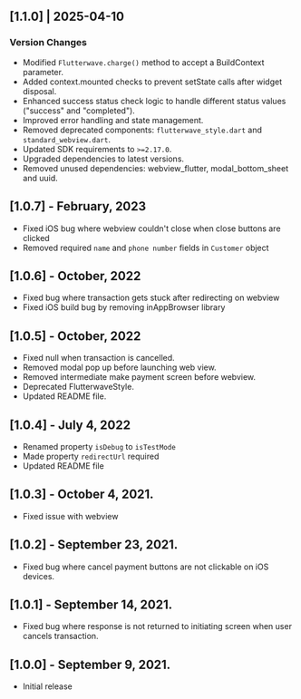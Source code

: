 ## [1.1.0] | 2025-04-10

### Version Changes

- Modified `Flutterwave.charge()` method to accept a BuildContext parameter.
- Added context.mounted checks to prevent setState calls after widget disposal.
- Enhanced success status check logic to handle different status values ("success" and "completed").
- Improved error handling and state management.
- Removed deprecated components: `flutterwave_style.dart` and `standard_webview.dart`.
- Updated SDK requirements to `>=2.17.0`.
- Upgraded dependencies to latest versions.
- Removed unused dependencies: webview_flutter, modal_bottom_sheet and uuid.

## [1.0.7] - February, 2023

- Fixed iOS bug where webview couldn't close when close buttons are clicked
- Removed required `name` and `phone number` fields in `Customer` object

## [1.0.6] - October, 2022

- Fixed bug where transaction gets stuck after redirecting on webview
- Fixed iOS build bug by removing inAppBrowser library

## [1.0.5] - October, 2022

- Fixed null when transaction is cancelled.
- Removed modal pop up before launching web view.
- Removed intermediate make payment screen before webview.
- Deprecated FlutterwaveStyle.
- Updated README file.

## [1.0.4] - July 4, 2022

- Renamed property `isDebug` to `isTestMode`
- Made property `redirectUrl` required
- Updated README file

## [1.0.3] - October 4, 2021.

- Fixed issue with webview

## [1.0.2] - September 23, 2021.

- Fixed bug where cancel payment buttons are not clickable on iOS devices.

## [1.0.1] - September 14, 2021.

- Fixed bug where response is not returned to initiating screen when user cancels transaction.

## [1.0.0] - September 9, 2021.

- Initial release
